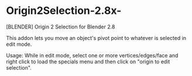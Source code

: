 # Origin2Selection-2.8x-
[BLENDER] Origin 2 Selection for Blender 2.8

This addon lets you move an object's pivot point to whatever is selected in edit mode.

Usage:
While in edit mode, select one or more vertices/edges/face and right click to load the specials menu and then click on "origin to edit selection".
